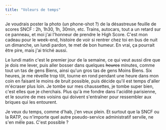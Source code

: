 ```yaml
---
title: "Voleurs de temps"
---
```


Je voudrais poster la photo (un phone-shot ?) de la désastreuse feuille de
scores SNCF : 2h, 1h30, 1h, 30min, etc. Trains, autocars, tout a un retard sur
ce panneau, et moi j'ai l'honneur de prendre le High Score. C'est mon cadeau
pour le week-end, histoire de voir si rentrer chez toi en bus de nuit un
dimanche, un lundi pardon, te met de bon humeur. En vrai, ça pourrait être
pire, mais j'ai triché aussi.

Le lundi matin c'est le premier jour de la semaine, ce qui veut aussi dire que
je dois me lever, puis aller bosser dans quelques <s>heures</s> minutes, comme
tout un tas de gens Biens, ainsi qu'un gros tas de gens Moins Biens. Six
heures, je me réveille trop tôt, tourne en rond pendant une heure dans mon
coin en faisant le moins de bruit possible, puis décide qu'il est temps
d'aller m'écraser plus loin. Je tombe sur mes chaussettes, je tombe super
bien, c'est elles que je cherchais. Plus qu'à me fondre dans l'acidité
parisienne, et le sourire de mes voisins qui doivent s'entraîner pour
ressembler aux briques qui les entourent.

Je veux du temps, comme d'hab, j'en veux plein. Et surtout que la SNCF ou la
RATP, ou n'importe quel autre pseudo-service administratif servile, ne s'en
mêle pas. C'est possible ?

